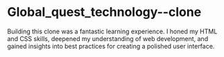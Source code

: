 # Global_quest_technology--clone
Building this clone was a fantastic learning experience. I honed my HTML and CSS skills, deepened my understanding of web development, and gained insights into best practices for creating a polished user interface.
